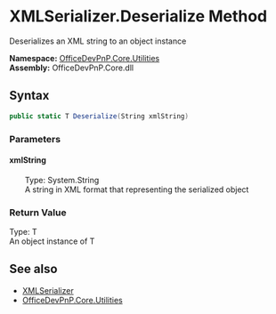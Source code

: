 # XMLSerializer.Deserialize Method  
 Deserializes an XML string to an object instance   

**Namespace:** [OfficeDevPnP.Core.Utilities](OfficeDevPnP.Core.Utilities.md)  
**Assembly:** OfficeDevPnP.Core.dll  
## Syntax
```C#
public static T Deserialize(String xmlString)
```
### Parameters
#### xmlString  
&emsp;&emsp;Type: System.String  
&emsp;&emsp;A string in XML format that representing the serialized object  

  

### Return Value
Type: T  
An object instance of T  


## See also
- [XMLSerializer](OfficeDevPnP.Core.Utilities.XMLSerializer.md) 
- [OfficeDevPnP.Core.Utilities](OfficeDevPnP.Core.Utilities.md) 
